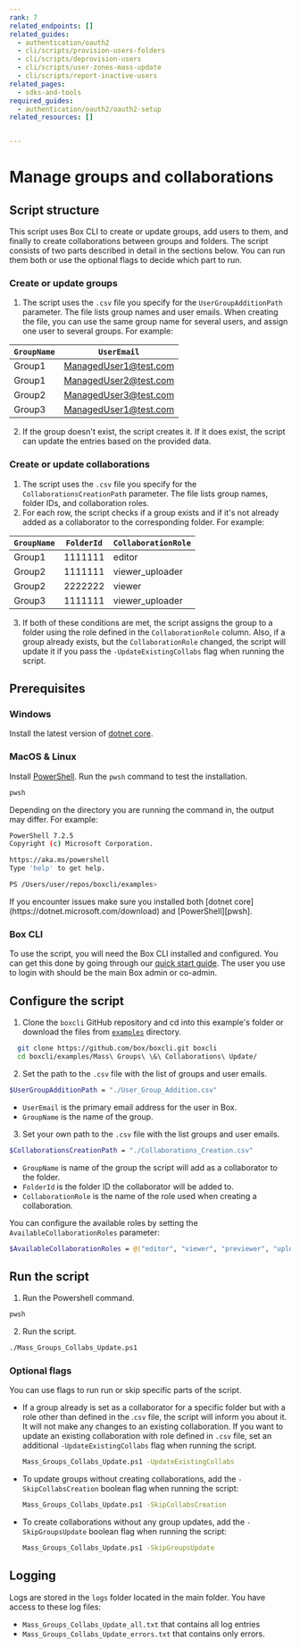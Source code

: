 ```yaml
---
rank: 7
related_endpoints: []
related_guides:
  - authentication/oauth2
  - cli/scripts/provision-users-folders
  - cli/scripts/deprovision-users
  - cli/scripts/user-zones-mass-update
  - cli/scripts/report-inactive-users
related_pages:
  - sdks-and-tools
required_guides:
  - authentication/oauth2/oauth2-setup
related_resources: []


---
```

# Manage groups and collaborations

<!-- markdownlint-disable line-length -->

## Script structure

This script uses Box CLI to create or update groups, add users to them, and finally to create collaborations between groups and folders.
The script consists of two parts described in detail in the sections below. You can run them both or use the optional flags to decide which part to run.

### Create or update groups

1. The script uses the `.csv` file you specify for the `UserGroupAdditionPath` parameter. The file lists group names and user emails. When creating the file, you can use the same group name for several users, and assign one user to several groups. For example:

  |`GroupName`| `UserEmail`|
  |-----------|------------|
  |Group1| ManagedUser1@test.com|
  |Group1| ManagedUser2@test.com|
  |Group2| ManagedUser3@test.com|
  |Group3| ManagedUser1@test.com|

2. If the group doesn't exist, the script creates it. If it does exist, the script can update the entries based on the provided data.

### Create or update collaborations

1. The script uses the `.csv` file you specify for the `CollaborationsCreationPath` parameter. The file lists group names, folder IDs, and collaboration roles.
2. For each row, the script checks if a group exists and if it's not already added as a collaborator to the corresponding folder. For example:

  |`GroupName`| `FolderId`| `CollaborationRole`|
  |-----------|-----------|--------------------|
  |Group1| 1111111| editor|
  |Group2| 1111111| viewer_uploader|
  |Group2| 2222222| viewer |
  |Group3| 1111111| viewer_uploader|

3. If both of these conditions are met, the script assigns the group to a folder using the role defined in the `CollaborationRole` column. Also, if a group already exists, but the `CollaborationRole` changed, the script will update it if you pass the `-UpdateExistingCollabs` flag when running the script.

## Prerequisites

### Windows

Install the latest version of [dotnet core](https://dotnet.microsoft.com/download).

### MacOS & Linux

Install [PowerShell][pwsh]. Run the `pwsh` command to test the installation.

```bash
pwsh
```

Depending on the directory you are
running the command in, the output may differ.
For example:

```bash
PowerShell 7.2.5
Copyright (c) Microsoft Corporation.

https://aka.ms/powershell
Type 'help' to get help.

PS /Users/user/repos/boxcli/examples>
```

  <message>
    If you encounter issues make sure you installed both
    [dotnet core](https://dotnet.microsoft.com/download) and
    [PowerShell][pwsh].
  </message>

### Box CLI

To use the script, you will need the Box CLI
installed and configured. You can get this done by going through
our [quick start guide][quickstart]. The user you use to login with should
be the main Box admin or co-admin.

## Configure the script

1. Clone the `boxcli` GitHub repository and cd into this example's folder or download the files from [`examples`][examples] directory.

  ```bash
    git clone https://github.com/box/boxcli.git boxcli
    cd boxcli/examples/Mass\ Groups\ \&\ Collaborations\ Update/
  ```

2. Set the path to the `.csv` file with the list of groups and user emails.

  ```bash
  $UserGroupAdditionPath = "./User_Group_Addition.csv"
  ```

  * `UserEmail` is the primary email address for the user in Box.
  * `GroupName` is the name of the group.

3. Set your own path to the `.csv` file with the list groups and user emails.

  ```bash
  $CollaborationsCreationPath = "./Collaborations_Creation.csv"
  ```

  * `GroupName` is name of the group the script will add as a collaborator to the folder.
  * `FolderId` is the folder ID the collaborator will be added to.
  * `CollaborationRole` is the name of the role used when creating a collaboration.

  You can configure the available roles by setting the `AvailableCollaborationRoles` parameter:

  ```bash
  $AvailableCollaborationRoles = @("editor", "viewer", "previewer", "uploader", "previewer_uploader", "viewer_uploader", "co-owner")
  ```

## Run the script

1. Run the Powershell command.

  ```bash
  pwsh
  ```

2. Run the script.

  ```bash
  ./Mass_Groups_Collabs_Update.ps1
  ```

### Optional flags

You can use flags to run run or skip specific parts of the script.

* If a group already is set as a collaborator for a specific folder but with a role other than defined in the .`csv` file, the script will inform you about it. It will not make any changes to an existing collaboration. If you want to update an existing collaboration with role defined in `.csv` file, set an additional `-UpdateExistingCollabs` flag when running the script.

  ```bash
  Mass_Groups_Collabs_Update.ps1 -UpdateExistingCollabs
  ```

* To update groups without creating collaborations, add the `-SkipCollabsCreation` boolean flag when running the script:

  ```bash
  Mass_Groups_Collabs_Update.ps1 -SkipCollabsCreation
  ```

* To create collaborations without any group updates, add the `-SkipGroupsUpdate` boolean flag when running the script:

  ```bash
  Mass_Groups_Collabs_Update.ps1 -SkipGroupsUpdate
  ```

## Logging

Logs are stored in the `logs` folder located in the main folder.
You have access to these log files:

* `Mass_Groups_Collabs_Update_all.txt` that contains all log entries
* `Mass_Groups_Collabs_Update_errors.txt` that contains only errors.

<!-- markdownlint-enable line-length -->

[examples]: https://github.com/box/boxcli/tree/main/examples
[pwsh]: https://docs.microsoft.com/en-us/powershell/scripting/install/installing-powershell?view=powershell-7.2
[quickstart]: g://cli/quick-start/create-oauth-app/
[console]: https://app.box.com/developers/console
[auth]: g://authentication/oauth2/oauth2-setup